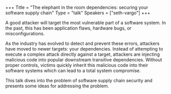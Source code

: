 +++
Title = "The elephant in the room dependencies: securing your software supply chain"
Type = "talk"
Speakers = ["seth-vargo"]
+++

A good attacker will target the most vulnerable part of a software system. In the past, this has been application flaws, hardware bugs, or misconfigurations. 

As the industry has evolved to detect and prevent these errors, attackers have moved to newer targets: your dependencies. Instead of attempting to execute a complex attack directly against a target, attackers are injecting malicious code into popular downstream transitive dependencies. Without proper controls, victims quickly inherit this malicious code into their software systems which can lead to a total system compromise. 

This talk dives into the problem of software supply chain security and presents some ideas for addressing the problem.